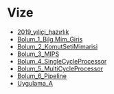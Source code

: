 # Vize

<!--Index-->

- [2019_yıliçi_hazırlık](./Ders%20%C4%B0%C3%A7eri%C4%9Fi/Vize/2019_y%C4%B1li%C3%A7i_haz%C4%B1rl%C4%B1k.pdf)
- [Bolum_1_Bilg.Mim_Giris](./Ders%20%C4%B0%C3%A7eri%C4%9Fi/Vize/Bolum_1_Bilg.Mim_Giris.pdf)
- [Bolum_2_KomutSetiMimarisi](./Ders%20%C4%B0%C3%A7eri%C4%9Fi/Vize/Bolum_2_KomutSetiMimarisi.pdf)
- [Bolum_3_MIPS](./Ders%20%C4%B0%C3%A7eri%C4%9Fi/Vize/Bolum_3_MIPS.pdf)
- [Bolum_4_SingleCycleProcessor](./Ders%20%C4%B0%C3%A7eri%C4%9Fi/Vize/Bolum_4_SingleCycleProcessor.pdf)
- [Bolum_5_MultiCycleProcessor](./Ders%20%C4%B0%C3%A7eri%C4%9Fi/Vize/Bolum_5_MultiCycleProcessor.pdf)
- [Bolum_6_Pipeline](./Ders%20%C4%B0%C3%A7eri%C4%9Fi/Vize/Bolum_6_Pipeline.pdf)
- [Uygulama_A](./Ders%20%C4%B0%C3%A7eri%C4%9Fi/Vize/Uygulama_A.pdf)

<!--Index-->
